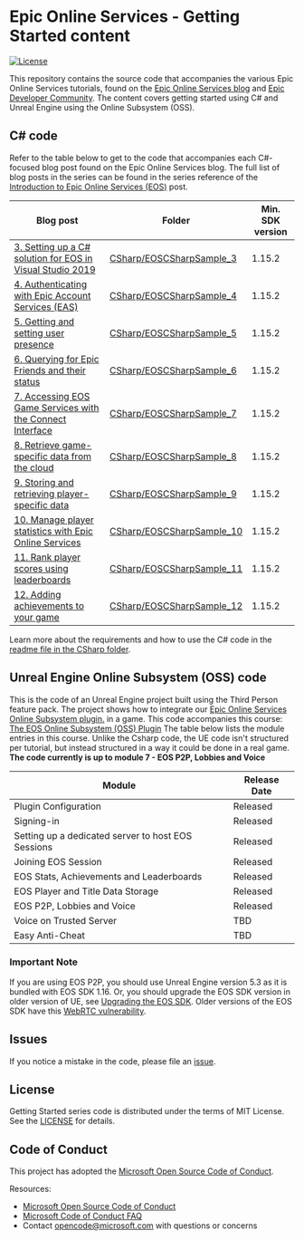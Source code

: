 # Epic Online Services - Getting Started content

[![License](https://img.shields.io/github/license/mashape/apistatus.svg)](LICENSE)

This repository contains the source code that accompanies the various Epic Online Services tutorials, found 
on the [Epic Online Services blog](https://dev.epicgames.com/news) and [Epic Developer Community](https://dev.epicgames.com/community/). 
The content covers getting started using C# and Unreal Engine using the Online Subsystem (OSS). 

## C# code

Refer to the table below to get to the code that accompanies each C#-focused blog post found on the Epic Online Services blog. The full list of blog posts in the series can be 
found in the series reference of the [Introduction to Epic Online Services (EOS)](https://dev.epicgames.com/news/introduction-to-epic-online-services-eos#series-reference) post.

| Blog post | Folder | Min. SDK version |
| --- | --- | --- |
| [3. Setting up a C# solution for EOS in Visual Studio 2019](https://dev.epicgames.com/news/setting-up-a-c-solution-for-eos-in-visual-studio-2019) | [CSharp/EOSCSharpSample_3](CSharp/EOSCSharpSample_3) | 1.15.2 |
| [4. Authenticating with Epic Account Services (EAS)](https://dev.epicgames.com/news/player-authentication-with-epic-account-services-eas) | [CSharp/EOSCSharpSample_4](CSharp/EOSCSharpSample_4) | 1.15.2 |
| [5. Getting and setting user presence](https://dev.epicgames.com/en-US/news/getting-and-setting-player-presence) | [CSharp/EOSCSharpSample_5](CSharp/EOSCSharpSample_5) | 1.15.2 |
| [6. Querying for Epic Friends and their status](https://dev.epicgames.com/news/querying-for-epic-friends-and-their-status) | [CSharp/EOSCSharpSample_6](CSharp/EOSCSharpSample_6) | 1.15.2 |
| [7. Accessing EOS Game Services with the Connect Interface](https://dev.epicgames.com/news/accessing-eos-game-services-with-the-connect-interface) | [CSharp/EOSCSharpSample_7](CSharp/EOSCSharpSample_7) | 1.15.2 |
| [8. Retrieve game-specific data from the cloud](https://dev.epicgames.com/news/retrieve-game-specific-data-from-the-cloud) | [CSharp/EOSCSharpSample_8](CSharp/EOSCSharpSample_8) | 1.15.2 |
| [9. Storing and retrieving player-specific data](https://dev.epicgames.com/news/storing-and-retrieving-player-specific-data) | [CSharp/EOSCSharpSample_9](CSharp/EOSCSharpSample_9) | 1.15.2 |
| [10. Manage player statistics with Epic Online Services](https://dev.epicgames.com/news/manage-player-statistics-with-epic-online-services) | [CSharp/EOSCSharpSample_10](CSharp/EOSCSharpSample_10) | 1.15.2 |
| [11. Rank player scores using leaderboards](https://dev.epicgames.com/news/rank-player-scores-using-leaderboards) | [CSharp/EOSCSharpSample_11](CSharp/EOSCSharpSample_11) | 1.15.2 |
| [12. Adding achievements to your game](https://dev.epicgames.com/news/adding-achievements-to-your-game) | [CSharp/EOSCSharpSample_12](CSharp/EOSCSharpSample_12) | 1.15.2 |

Learn more about the requirements and how to use the C# code in the [readme file in the CSharp folder](CSharp).

## Unreal Engine Online Subsystem (OSS) code

This is the code of an Unreal Engine project built using the Third Person feature pack. The project shows how to integrate our [Epic Online Services Online Subsystem plugin.](https://docs.unrealengine.com/5.1/en-US/online-subsystem-eos-plugin-in-unreal-engine/) in a game. This code accompanies this course: [The EOS Online Subsystem (OSS) Plugin](https://dev.epicgames.com/community/learning/courses/1px/unreal-engine-online-services-the-eos-online-subsystem-oss-plugin/Lnjn/unreal-engine-online-services-introduction)  The table below lists the module entries in this course. Unlike the Csharp code, the UE code isn't structured per tutorial, but instead structured in a way it could be done in a real game. **The code currently is up to module 7 - EOS P2P, Lobbies and Voice** 

| Module | Release Date |
| --- | --- |
| Plugin Configuration | Released |
| Signing-in | Released|
| Setting up a dedicated server to host EOS Sessions | Released |
| Joining EOS Session | Released |
| EOS Stats, Achievements and Leaderboards | Released |
| EOS Player and Title Data Storage | Released |
| EOS P2P, Lobbies and Voice | Released |
| Voice on Trusted Server | TBD |
| Easy Anti-Cheat | TBD |

### Important Note
If you are using EOS P2P, you should use Unreal Engine version 5.3 as it is bundled with EOS SDK 1.16. Or, you should upgrade the EOS SDK version in older version of UE, see [Upgrading the EOS SDK](https://docs.unrealengine.com/5.2/en-US/upgrading-the-eos-sdk-in-unreal-engine/). Older versions of the EOS SDK have this [WebRTC vulnerability](https://eoshelp.epicgames.com/s/news/eos-news-article-MCVDBTZSVM7VAJHF4ZGJVXZM52I4?language=en_US). 

## Issues

If you notice a mistake in the code, please file an [issue](../../issues).

## License

Getting Started series code is distributed under the terms of MIT License. See the [LICENSE](LICENSE) for details.

## Code of Conduct

This project has adopted the [Microsoft Open Source Code of Conduct](https://opensource.microsoft.com/codeofconduct/).

Resources:

- [Microsoft Open Source Code of Conduct](https://opensource.microsoft.com/codeofconduct/)
- [Microsoft Code of Conduct FAQ](https://opensource.microsoft.com/codeofconduct/faq/)
- Contact [opencode@microsoft.com](mailto:opencode@microsoft.com) with questions or concerns
